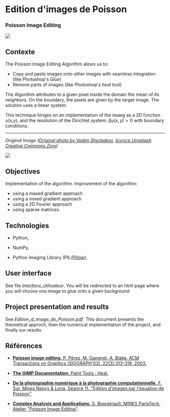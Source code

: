 # Edition d'images de Poisson
### Poisson Image Editing


![](figs/objects-final.jpeg)

Contexte
--------------------------------------------------------------------------------

The Poisson Image Editing Algorithm alows us to:
- Copy and paste images onto other images with seamless integration (like Photoshop's *Glue*)
- Remove parts of images (like Photoshop's *heal tool*)  

The Algorithm attributes to a given pixel inside the domain the mean of its neighbors. On the boundary, the pixels are given by
the target image.
The solution uses a linear system.

This technique hinges on an implementation of the imaeg as a 2D function u(x,y), and the resolution of the Dirichlet system:
$\Delta u(x,y) = 0$ with boundary conditions.

--------------------------------------------------------------------------------

*Original Image
([Original photo by Vadim Sherbakov](https://unsplash.com/photos/tCICLJ5ktBE), 
[licence Unsplash Creative Commons Zero](https://unsplash.com/license))*

![](figs/objects.jpeg)



Objectives
--------------------------------------------------------------------------------

Implementation of the algorithm.
Improvement of the algorithm:
- using a maxed gradient approach
- using a mixed gradient approach
- using a 2D Fourier approach
- using sparse matrices.

Technologies
--------------------------------------------------------------------------------

  - Python, 
  
  - NumPy, 
  
  - Python Imaging Library (PIL/[Pillow](https://pillow.readthedocs.io)),
  
  
User interface
--------------------------------------------------------------------------------
See file _Interface_utilisateur_. 
You will be redirected to an html page where you will choose one image to glue onto a given background


Project presentation and results 
--------------------------------------------------------------------------------
See *Edition_d_image_de_Poisson.pdf*.
This document presents the theoretical approch, then the numerical implementation of the project, and finally our results

Références
--------------------------------------------------------------------------------

  - [**Poisson image editing.** P. Pérez, M. Gangnet, A. Blake. 
    ACM Transactions on Graphics (SIGGRAPH'03), 22(3):313-318, 2003.](http://www.irisa.fr/vista/Papers/2003_siggraph_perez.pdf)

  - [**The GIMP Documentation.** Paint Tools : Heal.](https://docs.gimp.org/en/gimp-tool-heal.html)

  - [**De la photographie numérique à la photographie computationnelle.** F. Sur.
    Mines Nancy & Loria, Séance 11. "Édition d'images par l'équation de Poisson"](https://members.loria.fr/FSur/enseignement/photo/seance11_4pp.pdf).

  - [**Complex Analysis and Applications.** S. Boisgérault. MINES ParisTech. Atelier "Poisson Image Editing"](http://eul.ink/complex-analysis/Poisson%20Image%20Editing/).


